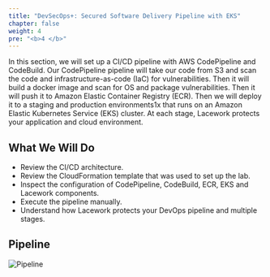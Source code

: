 ```yaml
---
title: "DevSecOps+: Secured Software Delivery Pipeline with EKS"
chapter: false
weight: 4
pre: "<b>4 </b>"
---
```


In this section, we will set up a CI/CD pipeline with AWS CodePipeline and CodeBuild. Our CodePipeline pipeline will take our code from S3 and scan the code and infrastructure-as-code (IaC) for vulnerabilities. Then it will build a docker image and scan for OS and package vulnerabilities. Then it will push it to Amazon Elastic Container Registry (ECR). Then we will deploy it to a staging and production environments1x that runs on an Amazon Elastic Kubernetes Service (EKS) cluster. At each stage, Lacework protects your application and cloud environment.

## What We Will Do

* Review the CI/CD architecture.
* Review the CloudFormation template that was used to set up the lab.
* Inspect the configuration of CodePipeline, CodeBuild, ECR, EKS and Lacework components.
* Execute the pipeline manually.
* Understand how Lacework protects your DevOps pipeline and multiple stages.

## Pipeline
![Pipeline](/images/pipeline-eks.png)


